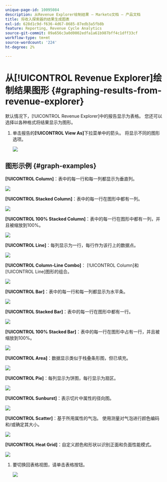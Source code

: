 ```yaml
---
unique-page-id: 10095084
description: 从Revenue Explorer绘制结果 — Marketo文档 — 产品文档
title: 将收入探索器的结果生成图表
exl-id: 628d1c9d-f636-4d67-8685-87edb3a5fb8b
feature: Reporting, Revenue Cycle Analytics
source-git-commit: 09a656c3a0d0002edfa1a61b987bff4c1dff33cf
workflow-type: tm+mt
source-wordcount: '224'
ht-degree: 2%

---
```


# 从[!UICONTROL Revenue Explorer]绘制结果图形 {#graphing-results-from-revenue-explorer}

默认情况下，[!UICONTROL Revenue Explorer]中的报告显示为表格。 您还可以选择以各种格式将结果显示为图形。

1. 单击报告的&#x200B;**[!UICONTROL View As]**&#x200B;下拉菜单中的箭头。 将显示不同的图形选项。

   ![](assets/one-1.png)

## 图形示例 {#graph-examples}

**[!UICONTROL Column]**：表中的每一行和每一列都显示为垂直列。

![](assets/column.png)

**[!UICONTROL Stacked Column]**：表中的每一行在图形中都有一列。

![](assets/stacked-column.png)

**[!UICONTROL 100% Stacked Column]**：表中的每一行在图形中都有一列，并且被缩放到100%。

![](assets/100-stacked-column.png)

**[!UICONTROL Line]**：每列显示为一行，每行作为该行上的数据点。

![](assets/line.png)

**[!UICONTROL Column-Line Combo]**： [!UICONTROL Column]和[!UICONTROL Line]图形的组合。

![](assets/column-line-combo.png)

**[!UICONTROL Bar]**：表中的每一行和每一列都显示为水平条。

![](assets/bar.png)

**[!UICONTROL Stacked Bar]**：表中的每一行在图形中都有一行。

![](assets/stacked-bar.png)

**[!UICONTROL 100% Stacked Bar]**：表中的每一行在图形中占有一行，并且被缩放到100%。

![](assets/100-stacked-bar.png)

**[!UICONTROL Area]**：数据显示类似于栈叠条形图，但已填充。

![](assets/area.png)

**[!UICONTROL Pie]**：每列显示为饼图，每行显示为扇区。

![](assets/pie.png)

**[!UICONTROL Sunburst]**：表示切片中属性的径向图。

![](assets/sunburst.png)

**[!UICONTROL Scatter]**：基于所用属性的气泡。 使用测量对气泡进行颜色编码和/或确定其大小。

![](assets/scatter.png)

**[!UICONTROL Heat Grid]**：自定义颜色和形状以识别正面和负面性能模式。

![](assets/heat-grid.png)

1. 要切换回表格视图，请单击表格按钮。

   ![](assets/two-1.png)
